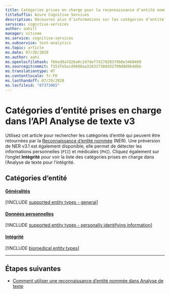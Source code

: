 ```yaml
---
title: Catégories prises en charge pour la reconnaissance d’entité nommée
titleSuffix: Azure Cognitive Services
description: Découvrez plus d’informations sur les catégories d’entité prises en charge dans l’API Analyse de texte.
services: cognitive-services
author: aahill
manager: nitinme
ms.service: cognitive-services
ms.subservice: text-analytics
ms.topic: article
ms.date: 07/28/2020
ms.author: aahi
ms.openlocfilehash: f66ed9a7d26a0c2d7def7d17820379b8e3460460
ms.sourcegitcommit: f353fe5acd9698aa31631f38dd32790d889b4dbb
ms.translationtype: HT
ms.contentlocale: fr-FR
ms.lasthandoff: 07/29/2020
ms.locfileid: "87373065"
---
```

# <a name="supported-entity-categories-in-the-text-analytics-api-v3"></a>Catégories d’entité prises en charge dans l’API Analyse de texte v3

Utilisez cet article pour rechercher les catégories d’entité qui peuvent être retournées par la [Reconnaissance d’entité nommée](how-tos/text-analytics-how-to-entity-linking.md) (NER). Une préversion de NER v3.1 est également disponible, elle permet de détecter les informations personnelles (`PII`) et médicales (`PHI`). Cliquez également sur l’onglet **Intégrité** pour voir la liste des catégories prises en charge dans l’Analyse de texte pour l’intégrité.

## <a name="entity-categories"></a>Catégories d’entité

#### <a name="general"></a>[Généralités](#tab/general)

[!INCLUDE [supported entity types - general](./includes/entity-types/general-entities.md)]

#### <a name="personal"></a>[Données personnelles](#tab/personal)

[!INCLUDE [supported entity types - personally identifying information](./includes/entity-types/personal-information-entities.md)]

#### <a name="health"></a>[Intégrité](#tab/health)

[!INCLUDE [biomedical entity types](./includes/entity-types/health-entities.md)]

***

## <a name="next-steps"></a>Étapes suivantes

* [Comment utiliser une reconnaissance d’entité nommée dans Analyse de texte](how-tos/text-analytics-how-to-entity-linking.md)

